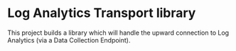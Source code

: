 # Log Analytics Transport library

This project builds a library which will handle the upward connection to Log Analytics
(via a Data Collection Endpoint).
